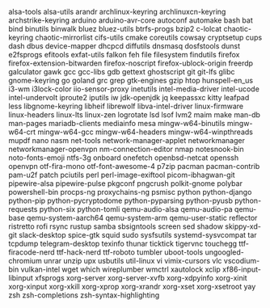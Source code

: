 alsa-tools
alsa-utils
arandr
archlinux-keyring
archlinuxcn-keyring
archstrike-keyring
arduino
arduino-avr-core
autoconf
automake
bash
bat
bind
binutils
binwalk
bluez
bluez-utils
btrfs-progs
bzip2
c-lolcat
chaotic-keyring
chaotic-mirrorlist
cifs-utils
cmake
coreutils
cowsay
cryptsetup
cups
dash
dbus
device-mapper
dhcpcd
diffutils
dnsmasq
dosfstools
dunst
e2fsprogs
efitools
exfat-utils
falkon
feh
file
filesystem
findutils
firefox
firefox-extension-bitwarden
firefox-noscript
firefox-ublock-origin
freerdp
galculator
gawk
gcc
gcc-libs
gdb
gettext
ghostscript
git
git-lfs
glibc
gnome-keyring
go
goland
grc
grep
gtk-engines
gzip
htop
hunspell-en_us
i3-wm
i3lock-color
iio-sensor-proxy
inetutils
intel-media-driver
intel-ucode
intel-undervolt
iproute2
iputils
iw
jdk-openjdk
jq
keepassxc
kitty
leafpad
less
libgnome-keyring
libheif
librewolf
libva-intel-driver
linux-firmware
linux-headers
linux-lts
linux-zen
logrotate
lsd
lsof
lvm2
maim
make
man-db
man-pages
mariadb-clients
mediainfo
mesa
mingw-w64-binutils
mingw-w64-crt
mingw-w64-gcc
mingw-w64-headers
mingw-w64-winpthreads
mupdf
nano
nasm
net-tools
network-manager-applet
networkmanager
networkmanager-openvpn
nm-connection-editor
nmap
notesnook-bin
noto-fonts-emoji
ntfs-3g
onboard
onefetch
openbsd-netcat
openssh
openvpn
otf-fira-mono
otf-font-awesome-4
p7zip
pacman
pacman-contrib
pam-u2f
patch
pciutils
perl
perl-image-exiftool
picom-ibhagwan-git
pipewire-alsa
pipewire-pulse
pkgconf
pngcrush
polkit-gnome
polybar
powershell-bin
procps-ng
proxychains-ng
psmisc
python
python-django
python-pip
python-pycryptodome
python-pyparsing
python-pyusb
python-requests
python-six
python-tomli
qemu-audio-alsa
qemu-audio-pa
qemu-base
qemu-system-aarch64
qemu-system-arm
qemu-user-static
reflector
ristretto
rofi
rsync
rustup
samba
sbsigntools
screen
sed
shadow
skippy-xd-git
slack-desktop
spice-gtk
squid
sudo
sysfsutils
systemd-sysvcompat
tar
tcpdump
telegram-desktop
texinfo
thunar
ticktick
tigervnc
touchegg
ttf-firacode-nerd
ttf-hack-nerd
ttf-roboto
tumbler
uboot-tools
ungoogled-chromium
unrar
unzip
upx
usbutils
util-linux
vi
vimix-cursors
vlc
vscodium-bin
vulkan-intel
wget
which
wireplumber
wmctrl
xautolock
xclip
xf86-input-libinput
xfsprogs
xorg-server
xorg-server-xvfb
xorg-xdpyinfo
xorg-xinit
xorg-xinput
xorg-xkill
xorg-xprop
xorg-xrandr
xorg-xset
xorg-xsetroot
yay
zsh
zsh-completions
zsh-syntax-highlighting
